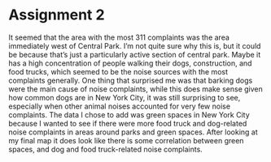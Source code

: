 # Assignment 2

It seemed that the area with the most 311 complaints was the area immediately west of Central Park. I’m not quite sure why this is, but it could be because that’s just a particularly active section of central park. Maybe it has a high concentration of people walking their dogs, construction, and food trucks, which seemed to be the noise sources with the most complaints generally. One thing that surprised me was that barking dogs were the main cause of noise complaints, while this does make sense given how common dogs are in New York City, it was still surprising to see, especially when other animal noises accounted for very few noise complaints. 
The data I chose to add was green spaces in New York City because I wanted to see if there were more food truck and dog-related noise complaints in areas around parks and green spaces. After looking at my final map it does look like there is some correlation between green spaces, and dog and food truck-related noise complaints.

